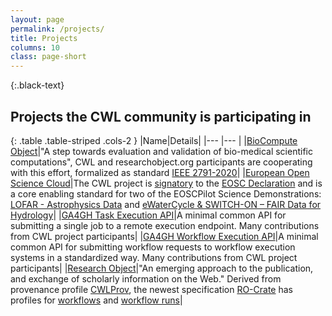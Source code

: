 ```yaml
---
layout: page
permalink: /projects/
title: Projects
columns: 10
class: page-short
---
```


{:.black-text}
## Projects the CWL community is participating in

{: .table .table-striped .cols-2 }
|Name|Details|
|--- |--- |
|[BioCompute Object](https://biocomputeobject.org/)|"A step towards evaluation and validation of bio-medical scientific computations", CWL and researchobject.org participants are cooperating with this effort, formalized as standard [IEEE 2791-2020](https://www.research.manchester.ac.uk/portal/en/publications/ieee-standard-for-bioinformatics-analyses-generated-by-highthroughput-sequencing-hts-to-facilitate-communication(936de52b-ac53-4f0e-9927-77fd7073e88d).html)|
|[European Open Science Cloud](https://www.eosc-portal.eu/about/eosc)|The CWL project is [signatory](https://www.eosc-portal.eu/about/eosc-doers) to the [EOSC Declaration](https://ec.europa.eu/research/openscience/pdf/eosc_declaration.pdf#view=fit&pagemode=none) and is a core enabling standard for two of the EOSCPilot Science Demonstrations:  [LOFAR - Astrophysics Data](https://eoscpilot.eu/lofar-data) and [eWaterCycle & SWITCH-ON – FAIR Data for Hydrology](https://eoscpilot.eu/earth-sciences-%E2%80%93-hydrology-switching-eosc-reproducible-computational-hydrology-fairifying)|
|[GA4GH Task Execution API](https://github.com/ga4gh/task-execution-schemas/)|A minimal common API for submitting a single job to a remote execution endpoint. Many contributions from CWL project participants|
|[GA4GH Workflow Execution API](https://github.com/ga4gh/workflow-execution-schemas)|A minimal common API for submitting workflow requests to workflow execution systems in a standardized way. Many contributions from CWL project participants|
|[Research Object](http://www.researchobject.org/)|"An emerging approach to the publication, and exchange of scholarly information on the Web." Derived from provenance profile [CWLProv](https://w3id.org/cwl/prov/), the newest specification [RO-Crate](https://w3id.org/ro/crate) has profiles for [workflows](https://w3id.org/workflowhub/workflow-ro-crate/) and [workflow runs](https://www.researchobject.org/workflow-run-crate/)|
